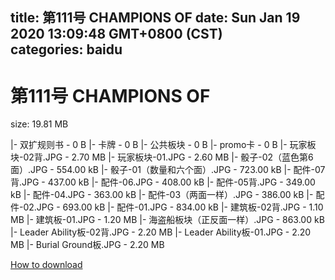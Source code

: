 
title: 第111号 CHAMPIONS OF
date: Sun Jan 19 2020 13:09:48 GMT+0800 (CST)    
categories: baidu
---

# 第111号 CHAMPIONS OF
size: 19.81 MB
 
 
|- 双扩规则书 - 0 B
|- 卡牌 - 0 B
|- 公共板块 - 0 B
|- promo卡 - 0 B
|- 玩家板块-02背.JPG - 2.70 MB
|- 玩家板块-01.JPG - 2.60 MB
|- 骰子-02（蓝色第6面）.JPG - 554.00 kB
|- 骰子-01（数量和六个面）.JPG - 723.00 kB
|- 配件-07背.JPG - 437.00 kB
|- 配件-06.JPG - 408.00 kB
|- 配件-05背.JPG - 349.00 kB
|- 配件-04.JPG - 363.00 kB
|- 配件-03（两面一样）.JPG - 386.00 kB
|- 配件-02.JPG - 693.00 kB
|- 配件-01.JPG - 834.00 kB
|- 建筑板-02背.JPG - 1.10 MB
|- 建筑板-01.JPG - 1.20 MB
|- 海盗船板块（正反面一样）.JPG - 863.00 kB
|- Leader Ability板-02背.JPG - 2.20 MB
|- Leader Ability板-01.JPG - 2.20 MB
|- Burial Ground板.JPG - 2.20 MB

[How to download](https://bpcam.bemobtrk.com/go/2ceec3aa-1ca2-46d6-b9ff-aaa5c184517c?jno=301)